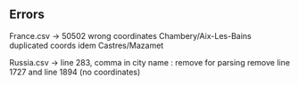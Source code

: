 
## Errors

France.csv -> 50502 wrong coordinates
Chambery/Aix-Les-Bains duplicated coords
idem Castres/Mazamet

Russia.csv -> line 283, comma in city name : remove for parsing
remove line 1727 and line 1894 (no coordinates)
